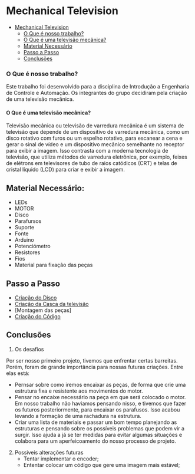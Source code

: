 # Mechanical Television


- [Mechanical Television](#mecanical-television)
    - [O Que é nosso trabalho?](#o-que-é-nosso-trabalho)
    - [O Que é uma televisão mecânica?](#o-que-é-uma-televisão-mecânica)
    - [Material Necessário](#material-necessário)
    - [Passo a Passo](#passo-a-passo)
    - [Conclusões](#conclusões)



### O Que é nosso trabalho?
Este trabalho foi desenvolvido para a disciplina de Introdução a Engenharia de Controle e Automação. Os integrantes do grupo decidiram pela criação de uma televisão mecânica. 

#### O Que é uma televisão mecânica?
Televisão mecânica ou televisão de varredura mecânica é um sistema de televisão que depende de um dispositivo de varredura mecânica, como um disco rotativo com furos ou um espelho rotativo, para escanear a cena e gerar o sinal de vídeo e um dispositivo mecânico semelhante no receptor para exibir a imagem. Isso contrasta com a moderna tecnologia de televisão, que utiliza métodos de varredura eletrônica, por exemplo, feixes de elétrons em televisores de tubo de raios catódicos (CRT) e telas de cristal líquido (LCD) para criar e exibir a imagem.


## Material Necessário:
- LEDs
- MOTOR
- Disco
- Parafursos
- Suporte
- Fonte
- Arduino
- Potenciómetro
- Resistores
- Fios
- Material para fixação das peças

## Passo a Passo
- [Criação do Disco](https://github.com/Clalloures-ArduinoProjects/Mechanical-Television/blob/master/Circulo-Plot.pdf)
- [Criação da Casca da televisão](https://github.com/Clalloures-ArduinoProjects/Mechanical-Television/blob/master/Casca-Plot.pdf)
- [Montagem das peças]
- [Criação do Código](https://github.com/Clalloures-ArduinoProjects/Mechanical-Television/blob/master/codigo_tv)

## Conclusões
1. Os desafios

Por ser nosso primeiro projeto, tivemos que enfrentar certas barreitas. Porém, foram de grande importância para nossas futuras criações. Entre elas está:
 
   - Pernsar sobre como iremos encaixar as peças, de forma que crie uma estrutura fixa e resistente aos movimentos do motor.
   - Pensar no encaixe necessário na peça em que será colocado o motor. Em nosso trabalho não haviamos pensando nisso, e tivemos que fazer os futuros posteriormente, para encaixar os parafusos. Isso acabou levando a formação de uma rachadura na estrutura.
   - Criar uma lista de materiais e passar um bom tempo planejando as estruturas e pensando sobre os possíveis problemas que podem vir a surgir. Isso ajuda a já se ter medidas para evitar algumas situações e colabora para um aperfeicoamento do nosso processo de projeto.
 
 2. Possiveis alterações futuras
    - Tentar implementar o encoder;
    - Ententar colocar um código que gere uma imagem mais estável;


 
